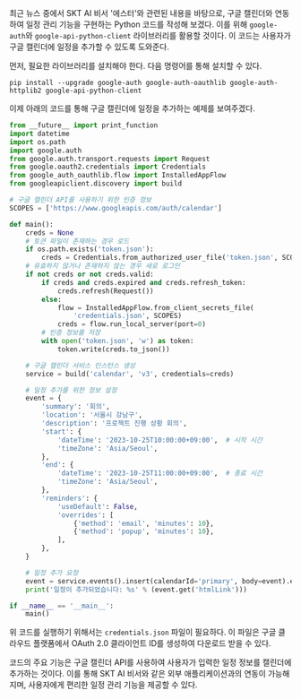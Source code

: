 최근 뉴스 중에서 SKT AI 비서 '에스터'와 관련된 내용을 바탕으로, 구글 캘린더와 연동하여 일정 관리 기능을 구현하는 Python 코드를 작성해 보겠다. 이를 위해 `google-auth`와 `google-api-python-client` 라이브러리를 활용할 것이다. 이 코드는 사용자가 구글 캘린더에 일정을 추가할 수 있도록 도와준다.

먼저, 필요한 라이브러리를 설치해야 한다. 다음 명령어를 통해 설치할 수 있다.

```
pip install --upgrade google-auth google-auth-oauthlib google-auth-httplib2 google-api-python-client
```

이제 아래의 코드를 통해 구글 캘린더에 일정을 추가하는 예제를 보여주겠다.

```python
from __future__ import print_function
import datetime
import os.path
import google.auth
from google.auth.transport.requests import Request
from google.oauth2.credentials import Credentials
from google_auth_oauthlib.flow import InstalledAppFlow
from googleapiclient.discovery import build

# 구글 캘린더 API를 사용하기 위한 인증 정보
SCOPES = ['https://www.googleapis.com/auth/calendar']

def main():
    creds = None
    # 토큰 파일이 존재하는 경우 로드
    if os.path.exists('token.json'):
        creds = Credentials.from_authorized_user_file('token.json', SCOPES)
    # 유효하지 않거나 존재하지 않는 경우 새로 로그인
    if not creds or not creds.valid:
        if creds and creds.expired and creds.refresh_token:
            creds.refresh(Request())
        else:
            flow = InstalledAppFlow.from_client_secrets_file(
                'credentials.json', SCOPES)
            creds = flow.run_local_server(port=0)
        # 인증 정보를 저장
        with open('token.json', 'w') as token:
            token.write(creds.to_json())

    # 구글 캘린더 서비스 인스턴스 생성
    service = build('calendar', 'v3', credentials=creds)

    # 일정 추가를 위한 정보 설정
    event = {
        'summary': '회의',
        'location': '서울시 강남구',
        'description': '프로젝트 진행 상황 회의',
        'start': {
            'dateTime': '2023-10-25T10:00:00+09:00',  # 시작 시간
            'timeZone': 'Asia/Seoul',
        },
        'end': {
            'dateTime': '2023-10-25T11:00:00+09:00',  # 종료 시간
            'timeZone': 'Asia/Seoul',
        },
        'reminders': {
            'useDefault': False,
            'overrides': [
                {'method': 'email', 'minutes': 10},
                {'method': 'popup', 'minutes': 10},
            ],
        },
    }

    # 일정 추가 요청
    event = service.events().insert(calendarId='primary', body=event).execute()
    print('일정이 추가되었습니다: %s' % (event.get('htmlLink')))

if __name__ == '__main__':
    main()
```

위 코드를 실행하기 위해서는 `credentials.json` 파일이 필요하다. 이 파일은 구글 클라우드 플랫폼에서 OAuth 2.0 클라이언트 ID를 생성하여 다운로드 받을 수 있다. 

코드의 주요 기능은 구글 캘린더 API를 사용하여 사용자가 입력한 일정 정보를 캘린더에 추가하는 것이다. 이를 통해 SKT AI 비서와 같은 외부 애플리케이션과의 연동이 가능해지며, 사용자에게 편리한 일정 관리 기능을 제공할 수 있다.
